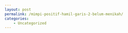 ```yaml
---
layout: post
permalink: /mimpi-positif-hamil-garis-2-belum-menikah/
categories:
    - Uncategorized
---
```


